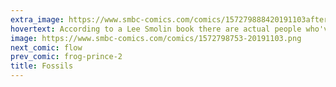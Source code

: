 ```yaml
---
extra_image: https://www.smbc-comics.com/comics/157279888420191103after.png
hovertext: According to a Lee Smolin book there are actual people who've proposed serious theories like this. Minus the one-upping Satan part.
image: https://www.smbc-comics.com/comics/1572798753-20191103.png
next_comic: flow
prev_comic: frog-prince-2
title: Fossils
---
```


